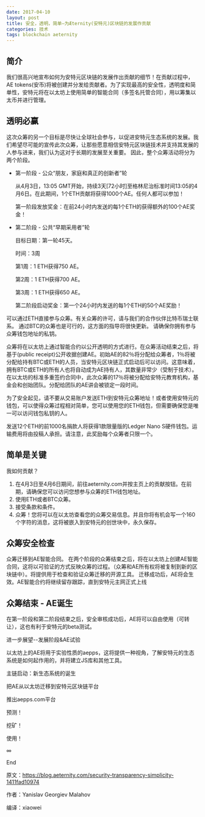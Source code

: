 ```yaml
---
date: 2017-04-10
layout: post
title: 安全，透明，简单—为Æternity(安特元)区块链的发展作贡献
categories: 技术
tags: blockchain aeternity
---
```


## 简介

我们很高兴地宣布如何为安特元区块链的发展作出贡献的细节！在贡献过程中，AE tokens(安币)将被创建并分发给贡献者。为了实现最高的安全性，透明度和简单性，安特元将在以太坊上使用简单的智能合同（多签名托管合同），用以筹集以太币并进行管理。

## 透明必赢

这次众筹的另一个目标是尽快让全球社会参与，以促进安特元生态系统的发展。我们希望尽可能的宣传此次众筹，让那些愿意相信安特元区块链技术并支持其发展的人参与进来，我们认为这对于长期的发展至关重要。
因此，整个众筹活动将分为两个阶段。

* 第一阶段 - 公众“朋友，家庭和真正的创新者”轮
    
    从4月3日，13:05 GMT开始，持续3天[72小时]至格林尼治标准时间13:05的4月6日。在此期间，1个ETH贡献将获得1000个AE。任何人都可以参加！
    
    第一阶段发放奖金：在前24小时内发送的每1个ETH的获得额外的100个AE奖金！

* 第二阶段 - 公共“早期采用者”轮

    目标日期：第一轮45天。

    时间：3周
    
    第1周：1 ETH获得750 AE。

    第2周：1 ETH获得700 AE。

    第3周：1 ETH获得650 AE。
    
    第二阶段启动奖金：第一个24小时内发送的每1个ETH的50个AE奖励！

可以通过ETH直接参与众筹。有关众筹的许可，请与我们的合作伙伴比特币瑞士联系。 通过BTC的众筹也是可行的，这方面的指导将很快更新。
请确保你拥有参与众筹钱包地址的私钥。

众筹将在以太坊上通过智能合约以公开透明的方式进行。在众筹活动结束之后，将基于(public receipt)公开收据创建AE。初始AE的82％将分配给众筹者，1％将被分配给持有BTC或ETH的人员，当安特元区块链正式启动后可以访问。这意味着，拥有BTC或ETH的所有人也将自动成为AE持有人，其数量非常少（受制于技术）。 在以太坊的标准多重签约合同中，此次众筹的17％将被分配给安特元教育机构，基金会和创始团队。分配给团队的AE讲会被锁定一段时间。

为了安全起见，请不要从交易账户发送ETH到安特元众筹地址！或者使用安特元的钱包，可以使得众筹过程相对简单，您可以使用您的ETH钱包，但需要确保您是唯一可以访问钱包私钥的人。

发送12个ETH的前1000名捐款人将获得1款限量版的Ledger Nano S硬件钱包。运输费用将由投稿人承担。请注意，此奖励每个众筹者只限一个。

## 简单是关键

我如何贡献？

1. 在4月3日至4月6日期间，前往aeternity.com并按主页上的贡献按钮。在前期，请确保您可以访问您想参与众筹的ETH钱包地址。
2. 使用ETH或者BTC众筹。
3. 接受条款和条件。
4. 众筹！您将可以在以太坊查看您的众筹交易信息。并且你将有机会写一个160个字符的消息，这将被嵌入到安特元的创世块中，永久保存。

## 众筹安全检查

众筹迁移到AE智能合同。
在两个阶段的众筹结束之后，将在以太坊上创建AE智能合同，这将以可验证的方式反映众筹的过程。（众筹和AE所有权将被复制到新的区块链中）。将提供用于检查和验证众筹迁移的开源工具。
迁移成功后，AE将会生效。AE智能合约将继续留存跟踪，直到安特元主网正式上线

## 众筹结束 - AE诞生

在第一阶段和第二阶段结束之后，安全审核成功后，AE将可以自由使用（可转让），这也有利于安特元的beta测试。

进一步展望--发展阶段&AE试验

以太坊上的AE将用于实验性质的aepps，这将提供一种视角，了解安特元的生态系统是如何起作用的，并将建立JS库和其他工具。

主链启动：新生态系统的诞生

把AE从以太坊迁移到安特元区块链平台

推出aepps.com平台

预测！

挖矿！

使用！

∞

End

原文：https://blog.aeternity.com/security-transparency-simplicity-1411fad10974

作者：Yanislav Georgiev Malahov

编译：xiaowei
